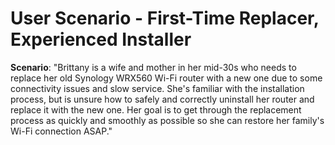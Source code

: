 # User Scenario - First-Time Replacer, Experienced Installer

**Scenario**: "Brittany is a wife and mother in her mid-30s who needs to replace her old Synology WRX560 Wi-Fi router with a new one due to some connectivity issues and slow service. She's familiar with the installation process, but is unsure how to safely and correctly uninstall her router and replace it with the new one. Her goal is to get through the replacement process as quickly and smoothly as possible so she can restore her family's Wi-Fi connection ASAP."
